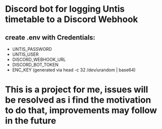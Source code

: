 # Discord bot for logging Untis timetable to a Discord Webhook 
## create .env with Credentials:
- UNTIS_PASSWORD
- UNTIS_USER
- DISCORD_WEBHOOK_URL
- DISCORD_BOT_TOKEN
- ENC_KEY (generated via head -c 32 /dev/urandom | base64)

# This is a project for me, issues will be resolved as i find the motivation to do that, improvements may follow in the future